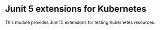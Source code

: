 # Junit 5 extensions for Kubernetes
This module provides Junit 5 extensions for testing Kubernetes resources.